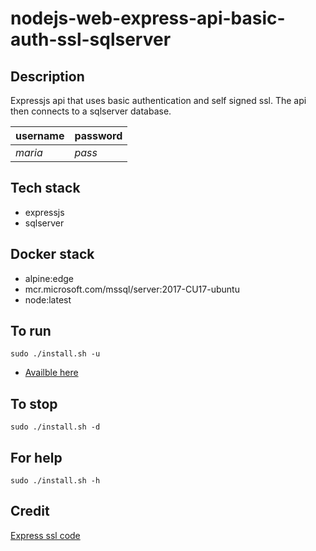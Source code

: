 # nodejs-web-express-api-basic-auth-ssl-sqlserver

## Description
Expressjs api that uses basic authentication
and self signed ssl. The api then connects to a sqlserver database.

| username | password |
| -------- | -------- |
| *maria* | *pass* |

## Tech stack
- expressjs
- sqlserver

## Docker stack
- alpine:edge
- mcr.microsoft.com/mssql/server:2017-CU17-ubuntu
- node:latest

## To run
`sudo ./install.sh -u`
- [Availble here](https://localhost/)

## To stop
`sudo ./install.sh -d`

## For help
`sudo ./install.sh -h`

## Credit
[Express ssl code](https://dev.to/omergulen/step-by-step-node-express-ssl-certificate-run-https-server-from-scratch-in-5-steps-5b87)